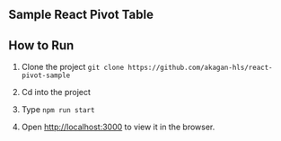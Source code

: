 ## Sample React Pivot Table


## How to Run

1. Clone the project 
`git clone https://github.com/akagan-hls/react-pivot-sample`

2. Cd into the project 

3. Type `npm run start`

4. Open [http://localhost:3000](http://localhost:3000) to view it in the browser.
